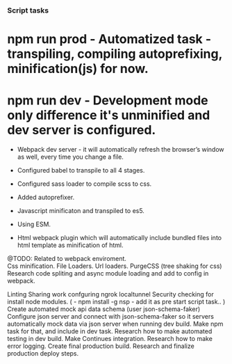 ### Script tasks ###

# npm run prod - Automatized task - transpiling, compiling autoprefixing, minification(js) for now. 
# npm run dev - Development mode only difference it's unminified and dev server is configured.
 
 - Webpack dev server - it will automatically refresh the browser’s window as well, every time you change a file.

 - Configured babel to transpile to all 4 stages.
 
 - Configured sass loader to compile scss to css.

 - Added autoprefixer. 

 - Javascript minificaton and transpiled to es5.  
 
 - Using ESM.
 
 - Html webpack plugin which will automatically include bundled files into html template as minification of html. 
 

 @TODO: 
  Related to webpack enviroment.  
    Css minification. 
    File Loaders.
    Url loaders.
    PurgeCSS (tree shaking for css)
    Research  code spliting and async module loading and add to config in webpack.

 Linting
 Sharing work confguring ngrok localtunnel 
 Security checking for install node modules. ( - npm install -g nsp - add it as pre start script task.. )
 Create automated mock api data schema (user json-schema-faker)
 Configure json server and connect with json-schema-faker so it servers automatically mock data via json server when running dev build. Make npm task for that, and include in dev task.
 Research how to make automated testing in dev build.
 Make Continues integration.
 Research how to make error logging.
 Create final production build.
 Research and finalize production deploy steps.
